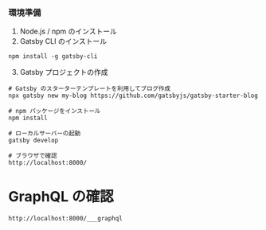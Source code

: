 ### 環境準備
1. Node.js / npm のインストール
2. Gatsby CLI のインストール
```
npm install -g gatsby-cli
```

3. Gatsby プロジェクトの作成
```
# Gatsby のスターターテンプレートを利用してブログ作成
npx gatsby new my-blog https://github.com/gatsbyjs/gatsby-starter-blog

# npm パッケージをインストール
npm install

# ローカルサーバーの起動
gatsby develop

# ブラウザで確認
http://localhost:8000/

```

# GraphQL の確認
```
http://localhost:8000/___graphql
```